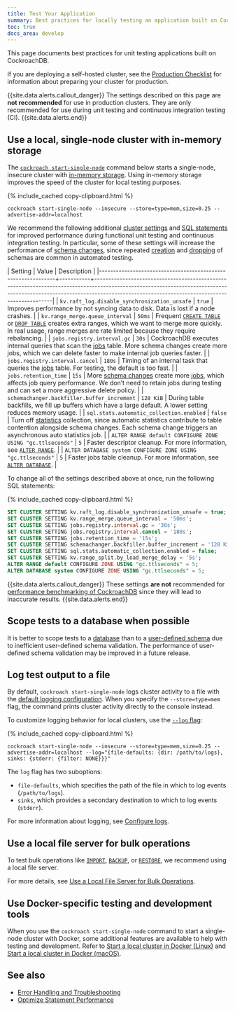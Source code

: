 ```yaml
---
title: Test Your Application
summary: Best practices for locally testing an application built on CockroachDB
toc: true
docs_area: develop
---
```


This page documents best practices for unit testing applications built on CockroachDB.

If you are deploying a self-hosted cluster, see the [Production Checklist](recommended-production-settings.html) for information about preparing your cluster for production.

{{site.data.alerts.callout_danger}}
The settings described on this page are **not recommended** for use in production clusters. They are only recommended for use during unit testing and continuous integration testing (CI).
{{site.data.alerts.end}}

## Use a local, single-node cluster with in-memory storage

The [`cockroach start-single-node`](cockroach-start-single-node.html) command below starts a single-node, insecure cluster with [in-memory storage](cockroach-start-single-node.html#store). Using in-memory storage improves the speed of the cluster for local testing purposes.

{% include_cached copy-clipboard.html %}
~~~ shell
cockroach start-single-node --insecure --store=type=mem,size=0.25 --advertise-addr=localhost
~~~

We recommend the following additional [cluster settings](cluster-settings.html) and [SQL statements](sql-statements.html#data-definition-statements) for improved performance during functional unit testing and continuous integration testing. In particular, some of these settings will increase the performance of [schema changes](online-schema-changes.html), since repeated [creation](create-schema.html) and [dropping](drop-schema.html) of schemas are common in automated testing.

| Setting                                                      | Value     | Description                                                                                                                                                                                                               |
|--------------------------------------------------------------+-----------+---------------------------------------------------------------------------------------------------------------------------------------------------------------------------------------------------------------------------|
| `kv.raft_log.disable_synchronization_unsafe`                 | `true`    | Improves performance by not syncing data to disk. Data is lost if a node crashes.                                                                                                                                         |
| `kv.range_merge.queue_interval`                              | `50ms`    | Frequent [`CREATE TABLE`](create-table.html) or [`DROP TABLE`](drop-table.html) creates extra ranges, which we want to merge more quickly. In real usage, range merges are rate limited because they require rebalancing. |
| `jobs.registry.interval.gc`                                  | `30s`     | CockroachDB executes internal queries that scan the [jobs](show-jobs.html) table. More schema changes create more jobs, which we can delete faster to make internal job queries faster.                                   |
| `jobs.registry.interval.cancel`                              | `180s`    | Timing of an internal task that queries the [jobs](show-jobs.html) table. For testing, the default is too fast.                                                                                                           |
| `jobs.retention_time`                                        | `15s`     | More [schema changes](online-schema-changes.html) create more [jobs](show-jobs.html), which affects job query performance. We don’t need to retain jobs during testing and can set a more aggressive delete policy.       |
| `schemachanger.backfiller.buffer_increment`                  | `128 KiB` | During table backfills, we fill up buffers which have a large default. A lower setting reduces memory usage.                                                                                                              |
| `sql.stats.automatic_collection.enabled`                     | `false`   | Turn off [statistics](show-statistics.html) collection, since automatic statistics contribute to table contention alongside schema changes. Each schema change triggers an asynchronous auto statistics job.              |
| `ALTER RANGE default CONFIGURE ZONE USING "gc.ttlseconds"`   | `5`       | Faster descriptor cleanup. For more information, see [`ALTER RANGE`](alter-range.html).                                                                                                                                   |
| `ALTER DATABASE system CONFIGURE ZONE USING "gc.ttlseconds"` | `5`       | Faster jobs table cleanup. For more information, see [`ALTER DATABASE`](alter-database.html).                                                                                                                             |

To change all of the settings described above at once, run the following SQL statements:

{% include_cached copy-clipboard.html %}
~~~ sql
SET CLUSTER SETTING kv.raft_log.disable_synchronization_unsafe = true;
SET CLUSTER SETTING kv.range_merge.queue_interval = '50ms';
SET CLUSTER SETTING jobs.registry.interval.gc = '30s';
SET CLUSTER SETTING jobs.registry.interval.cancel = '180s';
SET CLUSTER SETTING jobs.retention_time = '15s';
SET CLUSTER SETTING schemachanger.backfiller.buffer_increment = '128 KiB';
SET CLUSTER SETTING sql.stats.automatic_collection.enabled = false;
SET CLUSTER SETTING kv.range_split.by_load_merge_delay = '5s';
ALTER RANGE default CONFIGURE ZONE USING "gc.ttlseconds" = 5;
ALTER DATABASE system CONFIGURE ZONE USING "gc.ttlseconds" = 5;
~~~

{{site.data.alerts.callout_danger}}
These settings **are not** recommended for [performance benchmarking of CockroachDB](performance-benchmarking-with-tpcc-local.html) since they will lead to inaccurate results.
{{site.data.alerts.end}}

## Scope tests to a database when possible

It is better to scope tests to a [database](create-database.html) than to a [user-defined schema](create-schema.html) due to inefficient user-defined schema validation. The performance of user-defined schema validation may be improved in a future release.

## Log test output to a file

By default, `cockroach start-single-node` logs cluster activity to a file with the [default logging configuration](configure-logs.html#default-logging-configuration). When you specify the `--store=type=mem` flag, the command prints cluster activity directly to the console instead.

To customize logging behavior for local clusters, use the [`--log` flag](cockroach-start-single-node.html#logging):

{% include_cached copy-clipboard.html %}
~~~ shell
cockroach start-single-node --insecure --store=type=mem,size=0.25 --advertise-addr=localhost --log="{file-defaults: {dir: /path/to/logs}, sinks: {stderr: {filter: NONE}}}"
~~~

The `log` flag has two suboptions:

- `file-defaults`, which specifies the path of the file in which to log events (`/path/to/logs`).
- `sinks`, which provides a secondary destination to which to log events (`stderr`).

For more information about logging, see [Configure logs](configure-logs.html).

## Use a local file server for bulk operations

To test bulk operations like [`IMPORT`](import.html), [`BACKUP`](backup.html), or [`RESTORE`](restore.html), we recommend using a local file server.

For more details, see [Use a Local File Server for Bulk Operations](use-a-local-file-server-for-bulk-operations.html).

## Use Docker-specific testing and development tools

When you use the `cockroach start-single-node` command to start a single-node cluster with Docker, some additional features are available to help with testing and development. Refer to [Start a local cluster in Docker (Linux)](start-a-local-cluster-in-docker-linux.html) and [Start a local cluster in Docker (macOS)](start-a-local-cluster-in-docker-mac.html).


## See also

- [Error Handling and Troubleshooting](error-handling-and-troubleshooting.html)
- [Optimize Statement Performance](make-queries-fast.html)

